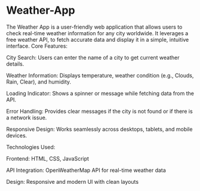 # Weather-App
The Weather App is a user-friendly web application that allows users to check real-time weather information for any city worldwide. It leverages a free weather API,  to fetch accurate data and display it in a simple, intuitive interface.
Core Features:

City Search: Users can enter the name of a city to get current weather details.

Weather Information: Displays temperature, weather condition (e.g., Clouds, Rain, Clear), and humidity.

Loading Indicator: Shows a spinner or message while fetching data from the API.

Error Handling: Provides clear messages if the city is not found or if there is a network issue.

Responsive Design: Works seamlessly across desktops, tablets, and mobile devices.

Technologies Used:

Frontend: HTML, CSS, JavaScript

API Integration: OpenWeatherMap API for real-time weather data

Design: Responsive and modern UI with clean layouts
